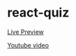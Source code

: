 # react-quiz

[Live Preview](https://apps.damirpristav.com/react-quiz/)

[Youtube video](https://youtu.be/1hLgeAu3pzY)